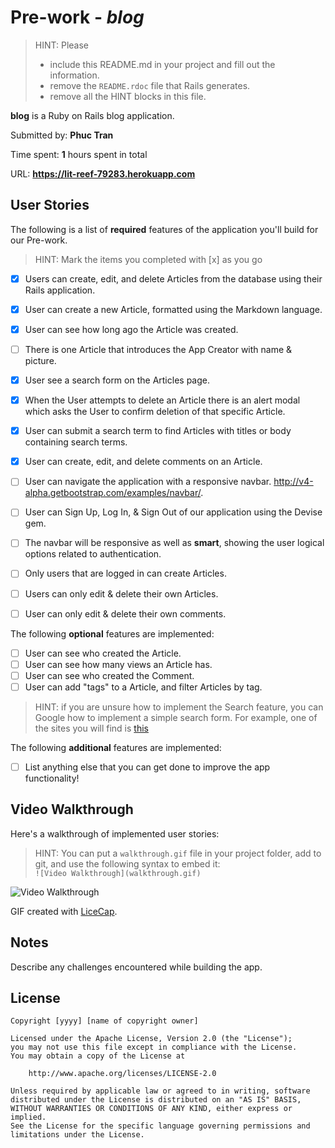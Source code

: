 # Pre-work - *blog*

> HINT: Please
> - include this README.md in your project and fill out the information. 
> - remove the `README.rdoc` file that Rails generates. 
> - remove all the HINT blocks in this file.

**blog** is a Ruby on Rails blog application.

Submitted by: **Phuc Tran**

Time spent: **1** hours spent in total

URL: **https://lit-reef-79283.herokuapp.com**

## User Stories

The following is a list of **required** features of the application you'll build for our Pre-work.

> HINT: Mark the items you completed with [x] as you go

* [x] Users can create, edit, and delete Articles from the database using their Rails application.
* [x] User can create a new Article, formatted using the Markdown language.
* [x] User can see how long ago the Article was created.
* [ ] There is one Article that introduces the App Creator with name & picture.
* [x] User see a search form on the Articles page.
* [x] When the User attempts to delete an Article there is an alert modal which asks the User to confirm deletion of that specific Article.
* [x] User can submit a search term to find Articles with titles or body containing search terms.
* [x] User can create, edit, and delete comments on an Article.
* [ ] User can navigate the application with a responsive navbar.
      http://v4-alpha.getbootstrap.com/examples/navbar/.
* [ ] User can Sign Up, Log In, & Sign Out of our application using the Devise gem.      
* [ ] The navbar will be responsive as well as **smart**, showing the user logical options related to authentication.
* [ ] Only users that are logged in can create Articles.
* [ ] Users can only edit & delete their own Articles.
* [ ] User can only edit & delete their own comments.


The following **optional** features are implemented:

* [ ] User can see who created the Article.
* [ ] User can see how many views an Article has.
* [ ] User can see who created the Comment.
* [ ] User can add "tags" to a Article, and filter Articles by tag.

> HINT: if you are unsure how to implement the Search feature, you can Google how to implement a simple search form. For example, one of the sites you will find is [this](http://www.jorgecoca.com/buils-search-form-ruby-rails/)

The following **additional** features are implemented:

- [ ] List anything else that you can get done to improve the app functionality!

## Video Walkthrough 

Here's a walkthrough of implemented user stories:

> HINT: You can put a `walkthrough.gif` file in your project folder, add to git, and use the following syntax to embed it:  
> `![Video Walkthrough](walkthrough.gif)` 
> 

![Video Walkthrough](/path/to/your/gif/file)

GIF created with [LiceCap](http://www.cockos.com/licecap/).

## Notes

Describe any challenges encountered while building the app.

## License

    Copyright [yyyy] [name of copyright owner]

    Licensed under the Apache License, Version 2.0 (the "License");
    you may not use this file except in compliance with the License.
    You may obtain a copy of the License at

        http://www.apache.org/licenses/LICENSE-2.0

    Unless required by applicable law or agreed to in writing, software
    distributed under the License is distributed on an "AS IS" BASIS,
    WITHOUT WARRANTIES OR CONDITIONS OF ANY KIND, either express or implied.
    See the License for the specific language governing permissions and
    limitations under the License.